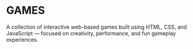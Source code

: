 # GAMES
A collection of interactive web-based games built using HTML, CSS, and JavaScript — focused on creativity, performance, and fun gameplay experiences.
